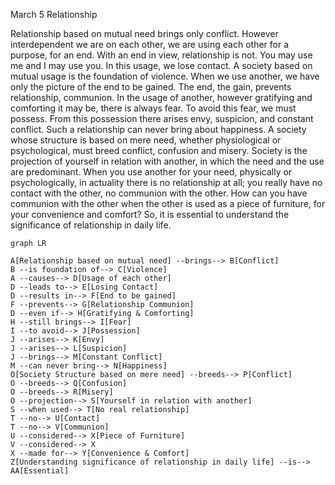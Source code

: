 March 5
Relationship

Relationship based on mutual need brings only conflict. However interdependent we are on each other, we are using each other for a purpose, for an end. With an end in view, relationship is not. You may use me and I may use you. In this usage, we lose contact. A society based on mutual usage is the foundation of violence. When we use another, we have only the picture of the end to be gained. The end, the gain, prevents relationship, communion. In the usage of another, however gratifying and comforting it may be, there is always fear. To avoid this fear, we must possess. From this possession there arises envy, suspicion, and constant conflict. Such a relationship can never bring about happiness.
A society whose structure is based on mere need, whether physiological or psychological, must breed conflict, confusion and misery. Society is the projection of yourself in relation with another, in which the need and the use are predominant. When you use another for your need, physically or psychologically, in actuality there is no relationship at all; you really have no contact with the other, no communion with the other. How can you have communion with the other when the other is used as a piece of furniture, for your convenience and comfort? So, it is essential to understand the significance of relationship in daily life.

```mermaid
graph LR 

A[Relationship based on mutual need] --brings--> B[Conflict]
B --is foundation of--> C[Violence]
A --causes--> D[Usage of each other]
D --leads to--> E[Losing Contact]
D --results in--> F[End to be gained]
F --prevents--> G[Relationship Communion]
D --even if--> H[Gratifying & Comforting]
H --still brings--> I[Fear]
I --to avoid--> J[Possession]
J --arises--> K[Envy]
J --arises--> L[Suspicion]
J --brings--> M[Constant Conflict]
M --can never bring--> N[Happiness]
O[Society Structure based on mere need] --breeds--> P[Conflict]
O --breeds--> Q[Confusion]
O --breeds--> R[Misery]
O --projection--> S[Yourself in relation with another]
S --when used--> T[No real relationship]
T --no--> U[Contact]
T --no--> V[Communion]
U --considered--> X[Piece of Furniture]
V --considered--> X
X --made for--> Y[Convenience & Comfort]
Z[Understanding significance of relationship in daily life] --is--> AA[Essential]
```

